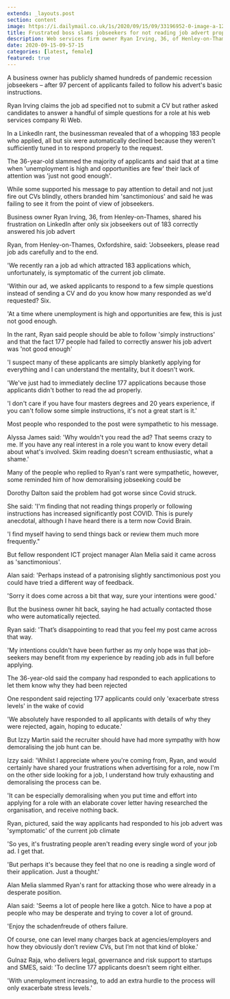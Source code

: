 ```yaml
---
extends: _layouts.post
section: content
image: https://i.dailymail.co.uk/1s/2020/09/15/09/33196952-0-image-a-12_1600157862483.jpg 
title: Frustrated boss slams jobseekers for not reading job advert properly 
description: Web services firm owner Ryan Irving, 36, of Henley-on-Thames, shared his frustration on LinkedIn after only six out of 183 applicants answered a set of questions and instead sent their CVs. 
date: 2020-09-15-09-57-15 
categories: [latest, female] 
featured: true 
--- 
```

A business owner has publicly shamed hundreds of pandemic recession jobseekers – after 97 percent of applicants failed to follow his advert's basic instructions. 

Ryan Irving claims the job ad specified not to submit a CV but rather asked candidates to answer a handful of simple questions for a role at his web services company Ri Web. 

In a LinkedIn rant, the businessman revealed that of a whopping 183 people who applied, all but six were automatically declined because they weren't sufficiently tuned in to respond properly to the request. 

The 36-year-old slammed the majority of applicants and said that at a time when 'unemployment is high and opportunities are few' their lack of attention was 'just not good enough'. 

While some supported his message to pay attention to detail and not just fire out CVs blindly, others branded him 'sanctimonious' and said he was failing to see it from the point of view of jobseekers. 

Business owner Ryan Irving, 36, from Henley-on-Thames, shared his frustration on LinkedIn after only six jobseekers out of 183 correctly answered his job advert 

Ryan, from Henley-on-Thames, Oxfordshire, said: 'Jobseekers, please read job ads carefully and to the end. 

'We recently ran a job ad which attracted 183 applications which, unfortunately, is symptomatic of the current job climate. 

'Within our ad, we asked applicants to respond to a few simple questions instead of sending a CV and do you know how many responded as we'd requested? Six. 

'At a time where unemployment is high and opportunities are few, this is just not good enough. 

In the rant, Ryan said people should be able to follow 'simply instructions' and that the fact 177 people had failed to correctly answer his job advert was 'not good enough'

'I suspect many of these applicants are simply blanketly applying for everything and I can understand the mentality, but it doesn't work. 

'We've just had to immediately decline 177 applications because those applicants didn't bother to read the ad properly. 

'I don't care if you have four masters degrees and 20 years experience, if you can't follow some simple instructions, it's not a great start is it.'

Most people who responded to the post were sympathetic to his message. 

Alyssa James said: 'Why wouldn't you read the ad? That seems crazy to me. If you have any real interest in a role you want to know every detail about what's involved. Skim reading doesn't scream enthusiastic, what a shame.' 





Many of the people who replied to Ryan's rant were sympathetic, however, some reminded him of how demoralising jobseeking could be 

Dorothy Dalton said the problem had got worse since Covid struck. 

She said: 'I'm finding that not reading things properly or following instructions has increased significantly post COVID. This is purely anecdotal, although I have heard there is a term now Covid Brain. 

'I find myself having to send things back or review them much more frequently." 

But fellow respondent ICT project manager Alan Melia said it came across as 'sanctimonious'. 

Alan said: 'Perhaps instead of a patronising slightly sanctimonious post you could have tried a different way of feedback. 

'Sorry it does come across a bit that way, sure your intentions were good.'

But the business owner hit back, saying he had actually contacted those who were automatically rejected. 

Ryan said: 'That’s disappointing to read that you feel my post came across that way. 

'My intentions couldn't have been further as my only hope was that job-seekers may benefit from my experience by reading job ads in full before applying. 

The 36-year-old said the company had responded to each applications to let them know why they had been rejected

One respondent said rejecting 177 applicants could only 'exacerbate stress levels' in the wake of covid 

'We absolutely have responded to all applicants with details of why they were rejected, again, hoping to educate.'

But Izzy Martin said the recruiter should have had more sympathy with how demoralising the job hunt can be.

Izzy said: 'Whilst I appreciate where you're coming from, Ryan, and would certainly have shared your frustrations when advertising for a role, now I'm on the other side looking for a job, I understand how truly exhausting and demoralising the process can be. 

'It can be especially demoralising when you put time and effort into applying for a role with an elaborate cover letter having researched the organisation, and receive nothing back. 

Ryan, pictured, said the way applicants had responded to his job advert was 'symptomatic' of the current job climate 

'So yes, it's frustrating people aren't reading every single word of your job ad. I get that. 

'But perhaps it's because they feel that no one is reading a single word of their application. Just a thought.'  

Alan Melia slammed Ryan's rant for attacking those who were already in a desperate position. 

Alan said: 'Seems a lot of people here like a gotch. Nice to have a pop at people who may be desperate and trying to cover a lot of ground. 

'Enjoy the schadenfreude of others failure. 

Of course, one can level many charges back at agencies/employers and how they obviously don’t review CVs, but I’m not that kind of bloke.'

Gulnaz Raja, who delivers legal, governance and risk support to startups and SMES, said: 'To decline 177 applicants doesn’t seem right either. 

'With unemployment increasing, to add an extra hurdle to the process will only exacerbate stress levels.' 

